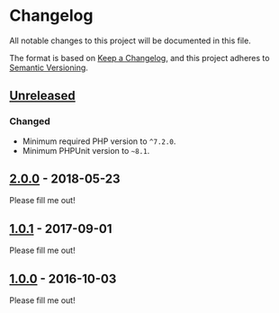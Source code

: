 # Changelog
All notable changes to this project will be documented in this file.

The format is based on [Keep a Changelog](https://keepachangelog.com/en/1.0.0/),
and this project adheres to [Semantic Versioning](https://semver.org/spec/v2.0.0.html).

## [Unreleased]
### Changed
- Minimum required PHP version to `^7.2.0`.
- Minimum PHPUnit version to `~8.1`.

## [2.0.0] - 2018-05-23

Please fill me out!

## [1.0.1] - 2017-09-01

Please fill me out!

## [1.0.0] - 2016-10-03

Please fill me out!

[Unreleased]: https://github.com/trafficgate/shell-command/compare/v2.0.0...HEAD
[2.0.0]: https://github.com/trafficgate/shell-command/compare/v1.0.1...v2.0.0
[1.0.1]: https://github.com/trafficgate/shell-command/compare/v1.0.0...v1.0.1
[1.0.0]: https://github.com/trafficgate/shell-command/releases/tag/v1.0.0

